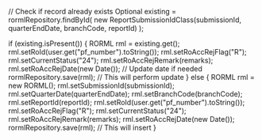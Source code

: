 // Check if record already exists
Optional<RORML> existing = rormlRepository.findById(
    new ReportSubmissionIdClass(submissionId, quarterEndDate, branchCode, reportId)
);

if (existing.isPresent()) {
    RORML rml = existing.get();
    rml.setRoId(user.get("pf_number").toString());
    rml.setRoAccRejFlag("R");
    rml.setCurrentStatus("24");
    rml.setRoAccRejRemark(remarks);
    rml.setRoAccRejDate(new Date()); // Update date if needed
    rormlRepository.save(rml); // This will perform update
} else {
    RORML rml = new RORML();
    rml.setSubmissionId(submissionId);
    rml.setQuarterDate(quarterEndDate);
    rml.setBranchCode(branchCode);
    rml.setReportId(reportId);
    rml.setRoId(user.get("pf_number").toString());
    rml.setRoAccRejFlag("R");
    rml.setCurrentStatus("24");
    rml.setRoAccRejRemark(remarks);
    rml.setRoAccRejDate(new Date());
    rormlRepository.save(rml); // This will insert
}